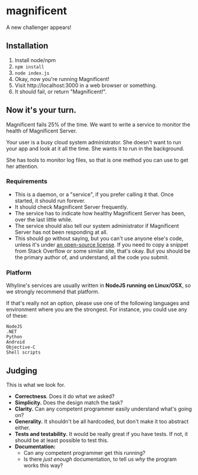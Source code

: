 # magnificent

A new challenger appears!

## Installation

 1. Install node/npm
 2. `npm install`
 3. `node index.js`
 4. Okay, now you're running Magnificent!
 5. Visit http://localhost:3000 in a web browser or something.
 6. It should fail, or return "Magnificent!".

## Now it's your turn.

Magnificent fails 25% of the time. We want to write a service to monitor the health of Magnificent Server.

Your user is a busy cloud system administrator. She doesn't want to run your app and look at it all the time.
She wants it to run in the background.

She has tools to monitor log files, so that is one method you can use to get her attention.

### Requirements

* This is a daemon, or a "service", if you prefer calling it that. Once started,
  it should run forever.
* It should check Magnificent Server frequently.
* The service has to indicate how healthy Magnificent Server has been, over the last little while.
* The service should also tell our system administrator if Magnificent Server has not been responding at all.
* This should go without saying, but you can't use anyone else's code, unless it's under
  [an open-source license](http://opensource.org/licenses).  If you need to copy a snippet from Stack
  Overflow or some similar site, that's okay. But you should
  be the primary author of, and understand, all the code you submit.

### Platform

Whyline's services are usually written in **NodeJS running on Linux/OSX**, so we strongly
recommend that platform.

If that's really not an option, please use one of the following languages and environment where you
are the strongest.  For instance, you could use any of these:

    NodeJS
    .NET
    Python
    Android
    Objective-C
    Shell scripts

## Judging

This is what we look for.

* **Correctness**. Does it do what we asked?
* **Simplicity.** Does the design match the task?
* **Clarity.** Can any competent programmer easily understand what's going on?
* **Generality.** It shouldn't be all hardcoded, but don't make it too abstract either.
* **Tests and testability.** It would be really great if you have tests. If not, it should be
  at least possible to test this.
* **Documentation:**
  * Can any competent programmer get this running?
  * Is there *just enough* documentation, to tell us *why* the program works this way?
